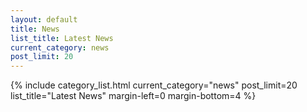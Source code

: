 ```yaml
---
layout: default
title: News
list_title: Latest News
current_category: news
post_limit: 20
---
```


 {% include category_list.html current_category="news" post_limit=20 list_title="Latest News" margin-left=0 margin-bottom=4 %}